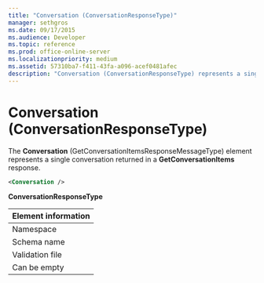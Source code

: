 ```yaml
---
title: "Conversation (ConversationResponseType)" 
manager: sethgros
ms.date: 09/17/2015
ms.audience: Developer
ms.topic: reference
ms.prod: office-online-server
ms.localizationpriority: medium
ms.assetid: 57310ba7-f411-43fa-a096-acef0481afec
description: "Conversation (ConversationResponseType) represents a single conversation returned in a GetConversationItems response."
---
```


# Conversation (ConversationResponseType)

The **Conversation** (GetConversationItemsResponseMessageType) element represents a single conversation returned in a **GetConversationItems** response. 
  
```XML
<Conversation />
```

 **ConversationResponseType**

|**Element information**|
|:-----|
|Namespace  <br/> |
|Schema name  <br/> |
|Validation file  <br/> |
|Can be empty  <br/> | 
